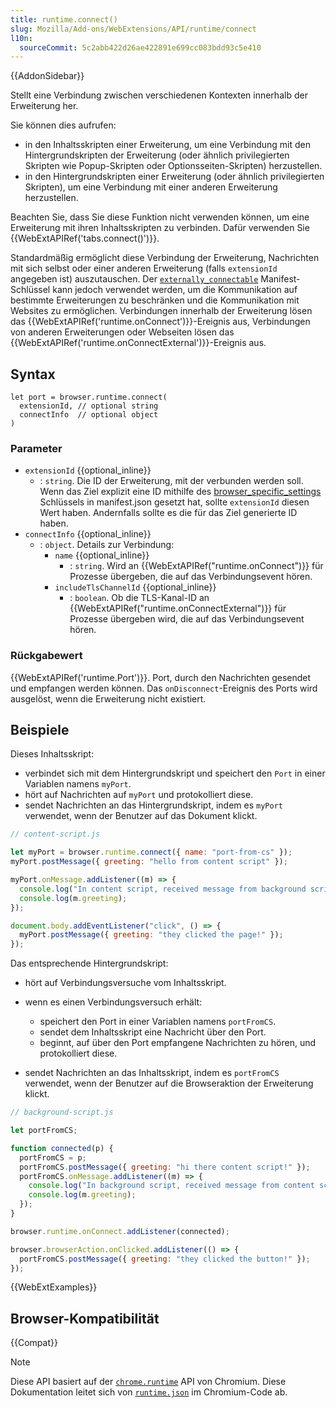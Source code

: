 ```yaml
---
title: runtime.connect()
slug: Mozilla/Add-ons/WebExtensions/API/runtime/connect
l10n:
  sourceCommit: 5c2abb422d26ae422891e699cc083bdd93c5e410
---
```


{{AddonSidebar}}

Stellt eine Verbindung zwischen verschiedenen Kontexten innerhalb der Erweiterung her.

Sie können dies aufrufen:

- in den Inhaltsskripten einer Erweiterung, um eine Verbindung mit den Hintergrundskripten der Erweiterung (oder ähnlich privilegierten Skripten wie Popup-Skripten oder Optionsseiten-Skripten) herzustellen.
- in den Hintergrundskripten einer Erweiterung (oder ähnlich privilegierten Skripten), um eine Verbindung mit einer anderen Erweiterung herzustellen.

Beachten Sie, dass Sie diese Funktion nicht verwenden können, um eine Erweiterung mit ihren Inhaltsskripten zu verbinden. Dafür verwenden Sie {{WebExtAPIRef('tabs.connect()')}}.

Standardmäßig ermöglicht diese Verbindung der Erweiterung, Nachrichten mit sich selbst oder einer anderen Erweiterung (falls `extensionId` angegeben ist) auszutauschen. Der [`externally_connectable`](/de/docs/Mozilla/Add-ons/WebExtensions/manifest.json/externally_connectable) Manifest-Schlüssel kann jedoch verwendet werden, um die Kommunikation auf bestimmte Erweiterungen zu beschränken und die Kommunikation mit Websites zu ermöglichen. Verbindungen innerhalb der Erweiterung lösen das {{WebExtAPIRef('runtime.onConnect')}}-Ereignis aus, Verbindungen von anderen Erweiterungen oder Webseiten lösen das {{WebExtAPIRef('runtime.onConnectExternal')}}-Ereignis aus.

## Syntax

```js-nolint
let port = browser.runtime.connect(
  extensionId, // optional string
  connectInfo  // optional object
)
```

### Parameter

- `extensionId` {{optional_inline}}
  - : `string`. Die ID der Erweiterung, mit der verbunden werden soll. Wenn das Ziel explizit eine ID mithilfe des [browser_specific_settings](/de/docs/Mozilla/Add-ons/WebExtensions/manifest.json/browser_specific_settings) Schlüssels in manifest.json gesetzt hat, sollte `extensionId` diesen Wert haben. Andernfalls sollte es die für das Ziel generierte ID haben.
- `connectInfo` {{optional_inline}}
  - : `object`. Details zur Verbindung:
    - `name` {{optional_inline}}
      - : `string`. Wird an {{WebExtAPIRef("runtime.onConnect")}} für Prozesse übergeben, die auf das Verbindungsevent hören.
    - `includeTlsChannelId` {{optional_inline}}
      - : `boolean`. Ob die TLS-Kanal-ID an {{WebExtAPIRef("runtime.onConnectExternal")}} für Prozesse übergeben wird, die auf das Verbindungsevent hören.

### Rückgabewert

{{WebExtAPIRef('runtime.Port')}}. Port, durch den Nachrichten gesendet und empfangen werden können. Das `onDisconnect`-Ereignis des Ports wird ausgelöst, wenn die Erweiterung nicht existiert.

## Beispiele

Dieses Inhaltsskript:

- verbindet sich mit dem Hintergrundskript und speichert den `Port` in einer Variablen namens `myPort`.
- hört auf Nachrichten auf `myPort` und protokolliert diese.
- sendet Nachrichten an das Hintergrundskript, indem es `myPort` verwendet, wenn der Benutzer auf das Dokument klickt.

```js
// content-script.js

let myPort = browser.runtime.connect({ name: "port-from-cs" });
myPort.postMessage({ greeting: "hello from content script" });

myPort.onMessage.addListener((m) => {
  console.log("In content script, received message from background script: ");
  console.log(m.greeting);
});

document.body.addEventListener("click", () => {
  myPort.postMessage({ greeting: "they clicked the page!" });
});
```

Das entsprechende Hintergrundskript:

- hört auf Verbindungsversuche vom Inhaltsskript.
- wenn es einen Verbindungsversuch erhält:
  - speichert den Port in einer Variablen namens `portFromCS`.
  - sendet dem Inhaltsskript eine Nachricht über den Port.
  - beginnt, auf über den Port empfangene Nachrichten zu hören, und protokolliert diese.

- sendet Nachrichten an das Inhaltsskript, indem es `portFromCS` verwendet, wenn der Benutzer auf die Browseraktion der Erweiterung klickt.

```js
// background-script.js

let portFromCS;

function connected(p) {
  portFromCS = p;
  portFromCS.postMessage({ greeting: "hi there content script!" });
  portFromCS.onMessage.addListener((m) => {
    console.log("In background script, received message from content script");
    console.log(m.greeting);
  });
}

browser.runtime.onConnect.addListener(connected);

browser.browserAction.onClicked.addListener(() => {
  portFromCS.postMessage({ greeting: "they clicked the button!" });
});
```

{{WebExtExamples}}

## Browser-Kompatibilität

{{Compat}}

> [!NOTE]
> Diese API basiert auf der [`chrome.runtime`](https://developer.chrome.com/docs/extensions/reference/api/runtime#method-connect) API von Chromium. Diese Dokumentation leitet sich von [`runtime.json`](https://chromium.googlesource.com/chromium/src/+/master/extensions/common/api/runtime.json) im Chromium-Code ab.

<!--
// Copyright 2015 The Chromium Authors. All rights reserved.
//
// Redistribution and use in source and binary forms, with or without
// modification, are permitted provided that the following conditions are
// met:
//
//    * Redistributions of source code must retain the above copyright
// notice, this list of conditions and the following disclaimer.
//    * Redistributions in binary form must reproduce the above
// copyright notice, this list of conditions and the following disclaimer
// in the documentation and/or other materials provided with the
// distribution.
//    * Neither the name of Google Inc. nor the names of its
// contributors may be used to endorse or promote products derived from
// this software without specific prior written permission.
//
// THIS SOFTWARE IS PROVIDED BY THE COPYRIGHT HOLDERS AND CONTRIBUTORS
// "AS IS" AND ANY EXPRESS OR IMPLIED WARRANTIES, INCLUDING, BUT NOT
// LIMITED TO, THE IMPLIED WARRANTIES OF MERCHANTABILITY AND FITNESS FOR
// A PARTICULAR PURPOSE ARE DISCLAIMED. IN NO EVENT SHALL THE COPYRIGHT
// OWNER OR CONTRIBUTORS BE LIABLE FOR ANY DIRECT, INDIRECT, INCIDENTAL,
// SPECIAL, EXEMPLARY, OR CONSEQUENTIAL DAMAGES (INCLUDING, BUT NOT
// LIMITED TO, PROCUREMENT OF SUBSTITUTE GOODS OR SERVICES; LOSS OF USE,
// DATA, OR PROFITS; OR BUSINESS INTERRUPTION) HOWEVER CAUSED AND ON ANY
// THEORY OF LIABILITY, WHETHER IN CONTRACT, STRICT LIABILITY, OR TORT
// (INCLUDING NEGLIGENCE OR OTHERWISE) ARISING IN ANY WAY OUT OF THE USE
// OF THIS SOFTWARE, EVEN IF ADVISED OF THE POSSIBILITY OF SUCH DAMAGE.
-->
